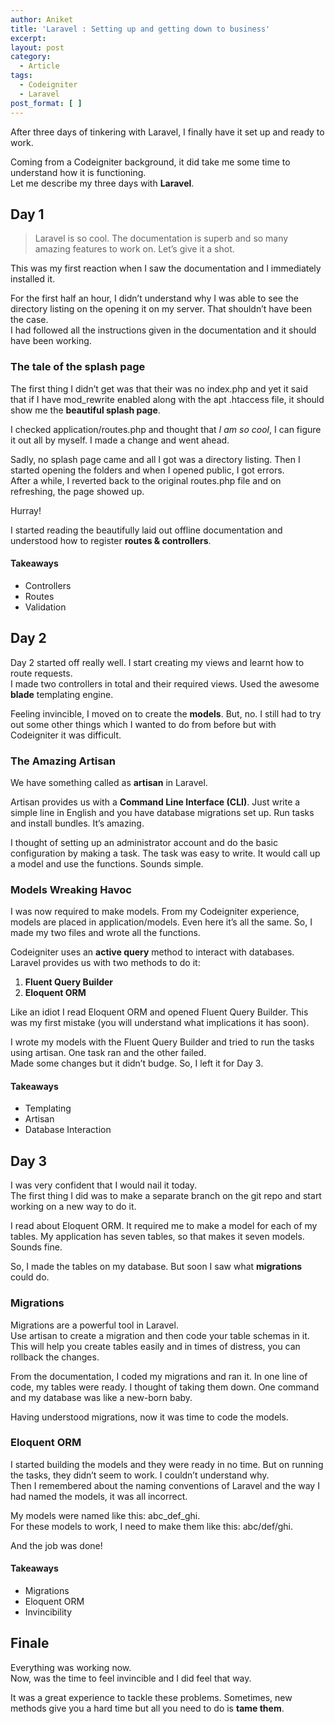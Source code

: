 ```yaml
---
author: Aniket
title: 'Laravel : Setting up and getting down to business'
excerpt:
layout: post
category:
  - Article
tags:
  - Codeigniter
  - Laravel
post_format: [ ]
---
```

After three days of tinkering with Laravel, I finally have it set up and ready to work.

Coming from a Codeigniter background, it did take me some time to understand how it is functioning.  
Let me describe my three days with **Laravel**.

## Day 1

> Laravel is so cool. The documentation is superb and so many amazing features to work on. Let’s give it a shot.

This was my first reaction when I saw the documentation and I immediately installed it.

For the first half an hour, I didn’t understand why I was able to see the directory listing on the opening it on my server. That shouldn’t have been the case.  
I had followed all the instructions given in the documentation and it should have been working.

### The tale of the splash page

The first thing I didn’t get was that their was no index.php and yet it said that if I have mod_rewrite enabled along with the apt .htaccess file, it should show me the **beautiful splash page**.

I checked application/routes.php and thought that *I am so cool*, I can figure it out all by myself. I made a change and went ahead.

Sadly, no splash page came and all I got was a directory listing. Then I started opening the folders and when I opened public, I got errors.  
After a while, I reverted back to the original routes.php file and on refreshing, the page showed up.

Hurray!

I started reading the beautifully laid out offline documentation and understood how to register **routes & controllers**.

#### Takeaways

*   Controllers
*   Routes
*   Validation

## Day 2

Day 2 started off really well. I start creating my views and learnt how to route requests.  
I made two controllers in total and their required views. Used the awesome **blade** templating engine.

Feeling invincible, I moved on to create the **models**. But, no. I still had to try out some other things which I wanted to do from before but with Codeigniter it was difficult.

### The Amazing Artisan

We have something called as **artisan** in Laravel.

Artisan provides us with a **Command Line Interface (CLI)**. Just write a simple line in English and you have database migrations set up. Run tasks and install bundles. It’s amazing.

I thought of setting up an administrator account and do the basic configuration by making a task. The task was easy to write. It would call up a model and use the functions. Sounds simple.

### Models Wreaking Havoc

I was now required to make models. From my Codeigniter experience, models are placed in application/models. Even here it’s all the same. So, I made my two files and wrote all the functions.

Codeigniter uses an **active query** method to interact with databases.  
Laravel provides us with two methods to do it:

1.  **Fluent Query Builder**
2.  **Eloquent ORM**

Like an idiot I read Eloquent ORM and opened Fluent Query Builder. This was my first mistake (you will understand what implications it has soon).

I wrote my models with the Fluent Query Builder and tried to run the tasks using artisan. One task ran and the other failed.  
Made some changes but it didn’t budge. So, I left it for Day 3.

#### Takeaways

*   Templating
*   Artisan
*   Database Interaction

## Day 3

I was very confident that I would nail it today.  
The first thing I did was to make a separate branch on the git repo and start working on a new way to do it.

I read about Eloquent ORM. It required me to make a model for each of my tables. My application has seven tables, so that makes it seven models.  
Sounds fine.

So, I made the tables on my database. But soon I saw what **migrations** could do.

### Migrations

Migrations are a powerful tool in Laravel.  
Use artisan to create a migration and then code your table schemas in it. This will help you create tables easily and in times of distress, you can rollback the changes.

From the documentation, I coded my migrations and ran it. In one line of code, my tables were ready. I thought of taking them down. One command and my database was like a new-born baby.

Having understood migrations, now it was time to code the models.

### Eloquent ORM

I started building the models and they were ready in no time. But on running the tasks, they didn’t seem to work. I couldn’t understand why.  
Then I remembered about the naming conventions of Laravel and the way I had named the models, it was all incorrect.

My models were named like this: abc\_def\_ghi.  
For these models to work, I need to make them like this: abc/def/ghi.

And the job was done!

#### Takeaways

*   Migrations
*   Eloquent ORM
*   Invincibility

## Finale

Everything was working now.  
Now, was the time to feel invincible and I did feel that way.

It was a great experience to tackle these problems. Sometimes, new methods give you a hard time but all you need to do is **tame them**.